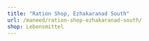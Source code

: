 ```yaml
---
title: "Ration Shop, Ezhakaranad South"
url: /maneed/ration-shop-ezhakaranad-south/
shop: Lebensmittel
---
```

